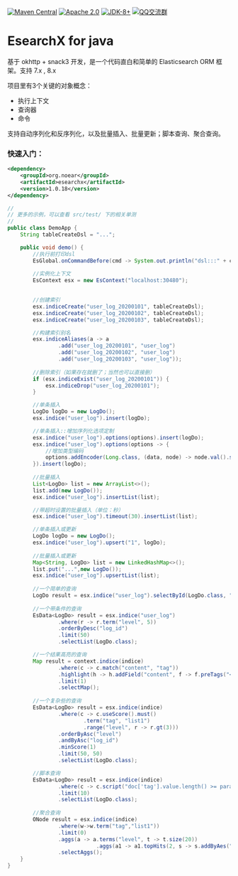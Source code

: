[![Maven Central](https://img.shields.io/maven-central/v/org.noear/esearchx.svg)](https://mvnrepository.com/search?q=esearchx)
[![Apache 2.0](https://img.shields.io/:license-Apache2-blue.svg)](https://license.coscl.org.cn/Apache2/)
[![JDK-8+](https://img.shields.io/badge/JDK-8+-green.svg)](https://www.oracle.com/java/technologies/javase/javase-jdk8-downloads.html)
[![QQ交流群](https://img.shields.io/badge/QQ交流群-22200020-orange)](https://jq.qq.com/?_wv=1027&k=kjB5JNiC)


# EsearchX for java

基于 okhttp + snack3 开发，是一个代码直白和简单的 Elasticsearch ORM 框架。支持 7.x , 8.x

项目里有3个关键的对象概念：

* 执行上下文
* 查询器
* 命令

支持自动序列化和反序列化，以及批量插入、批量更新；脚本查询、聚合查询。

### 快速入门：

```xml
<dependency>
    <groupId>org.noear</groupId>
    <artifactId>esearchx</artifactId>
    <version>1.0.18</version>
</dependency>
```

```java
//
// 更多的示例，可以查看 src/test/ 下的相关单测
//
public class DemoApp {
    String tableCreateDsl = "...";

    public void demo() {
        //执行前打印dsl
        EsGlobal.onCommandBefore(cmd -> System.out.println("dsl:::" + cmd.getDsl()));
        
        //实例化上下文
        EsContext esx = new EsContext("localhost:30480");
        

        //创建索引
        esx.indiceCreate("user_log_20200101", tableCreateDsl);
        esx.indiceCreate("user_log_20200102", tableCreateDsl);
        esx.indiceCreate("user_log_20200103", tableCreateDsl);

        //构建索引别名
        esx.indiceAliases(a -> a
                .add("user_log_20200101", "user_log")
                .add("user_log_20200102", "user_log")
                .add("user_log_20200103", "user_log"));
        
        //删除索引（如果存在就删了；当然也可以直接删）
        if (esx.indiceExist("user_log_20200101")) {
            esx.indiceDrop("user_log_20200101");
        }

        //单条插入
        LogDo logDo = new LogDo();
        esx.indice("user_log").insert(logDo);

        //单条插入::增加序列化选项定制
        esx.indice("user_log").options(options).insert(logDo);
        esx.indice("user_log").options(options -> {
            //增加类型编码
            options.addEncoder(Long.class, (data, node) -> node.val().setString(String.valueOf(data)));
        }).insert(logDo);
        
        //批量插入
        List<LogDo> list = new ArrayList<>();
        list.add(new LogDo());
        esx.indice("user_log").insertList(list);

        //带超时设置的批量插入（单位：秒）
        esx.indice("user_log").timeout(30).insertList(list);

        //单条插入或更新
        LogDo logDo = new LogDo();
        esx.indice("user_log").upsert("1", logDo);
        
        //批量插入或更新
        Map<String, LogDo> list = new LinkedHashMap<>();
        list.put("...",new LogDo());
        esx.indice("user_log").upsertList(list);
        
        //一个简单的查询
        LogDo result = esx.indice("user_log").selectById(LogDo.class, "1");
        
        //一个带条件的查询
        EsData<LogDo> result = esx.indice("user_log")
                .where(r -> r.term("level", 5))
                .orderByDesc("log_id")
                .limit(50)
                .selectList(LogDo.class);

        //一个结果高亮的查询
        Map result = context.indice(indice)
                .where(c -> c.match("content", "tag"))
                .highlight(h -> h.addField("content", f -> f.preTags("<em>").postTags("</em>")))
                .limit(1)
                .selectMap();
        
        //一个复杂些的查询
        EsData<LogDo> result = esx.indice(indice)
                .where(c -> c.useScore().must()
                        .term("tag", "list1")
                        .range("level", r -> r.gt(3)))
                .orderByAsc("level")
                .andByAsc("log_id")
                .minScore(1)
                .limit(50, 50)
                .selectList(LogDo.class);

        //脚本查询
        EsData<LogDo> result = esx.indice(indice)
                .where(c -> c.script("doc['tag'].value.length() >= params.len", p->p.set("len",2)))
                .limit(10)
                .selectList(LogDo.class);
        
        //聚合查询
        ONode result = esx.indice(indice)
                .where(w->w.term("tag","list1"))
                .limit(0)
                .aggs(a -> a.terms("level", t -> t.size(20))
                            .aggs(a1 -> a1.topHits(2, s -> s.addByAes("log_fulltime"))))
                .selectAggs();
    }
}

```

